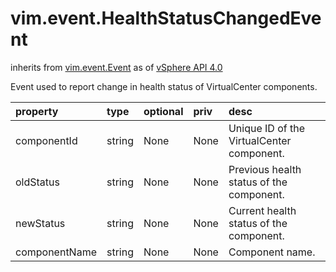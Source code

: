 vim.event.HealthStatusChangedEvent
==================================
inherits from [vim.event.Event](docs/vim.event.Event.md)
as of [vSphere API 4.0](vim.version.md#vim.version.version5)


Event used to report change in health status of VirtualCenter components.

| property | type | optional | priv | desc |
|:---------|:-----|:---------|:-----|:-----|
| componentId | string | None | None | Unique ID of the VirtualCenter component. |
| oldStatus | string | None | None | Previous health status of the component. |
| newStatus | string | None | None | Current health status of the component. |
| componentName | string | None | None | Component name. |


